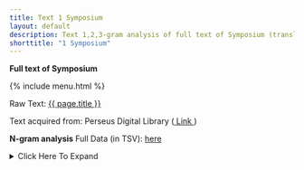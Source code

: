 ```yaml
---
title: Text 1 Symposium
layout: default
description: Text 1,2,3-gram analysis of full text of Symposium (translated by Sir Walter Rangeley Maitland Lamb. (1882-1961))
shorttitle: "1 Symposium"
---
```


**Full text of Symposium**

{% include menu.html %}



Raw Text: <a href="../rawtext/text01_symposium.txt"> {{ page.title }} </a>

Text acquired from: Perseus Digital Library (<a href="http://www.perseus.tufts.edu/hopper/text?doc=Perseus%3atext%3a1999.01.0174%3atext%3dSym."> Link </a>)


**N-gram analysis** Full Data (in TSV): <a href="../tsv/text01_symposium_result.tsv"> here </a>
<details>
  <summary style="display:list-item"> Click Here To Expand</summary>


<table>
<colgroup>
<col width="100 px" />
<col width="100 px" />
<col width="100 px" />
<col width="100 px" />

<col width="100 px" />
<col width="100 px" />
<col width="100 px" />

<col width="100 px" />
<col width="100 px" />
<col width="100 px" />

</colgroup>
<thead>
<tr class="header">
<th>Rank</th>
<th>1-gram</th>
<th>Number</th>
<th>Freq(%)<sup>1</sup></th>
<th>2-gram</th>
<th>Number</th>
<th>Freq(%)<sup>1</sup></th>
<th>3-gram</th>
<th>Number</th>
<th>Freq(%)<sup>1</sup></th>

</tr>
</thead>
<tbody>
{% for onegram in site.data.text01_symposium_result %}
  {% assign id = onegram.id | plus: 0 %}
  {% if id <= 200 %}
  <tr>
    <td markdown="span">{{ id }}</td>
    <td markdown="span">{{ onegram.1gram }}</td>
    <td markdown="span">{{ onegram.1freq }}</td>
    <td markdown="span">{{ onegram.1freqratio }} </td>
    <td markdown="span">{{ onegram.2gram }}</td>
    <td markdown="span">{{ onegram.2freq }}</td>
    <td markdown="span">{{ onegram.2freqratio }} </td>
    <td markdown="span">{{ onegram.3gram }}</td>
    <td markdown="span">{{ onegram.3freq }}</td>
    <td markdown="span">{{ onegram.3freqratio }} </td>
  </tr>
  {% endif %}
{% endfor %}
</tbody>
</table>
<sup>1</sup> Number of the word / total number of word * 100%

</details>